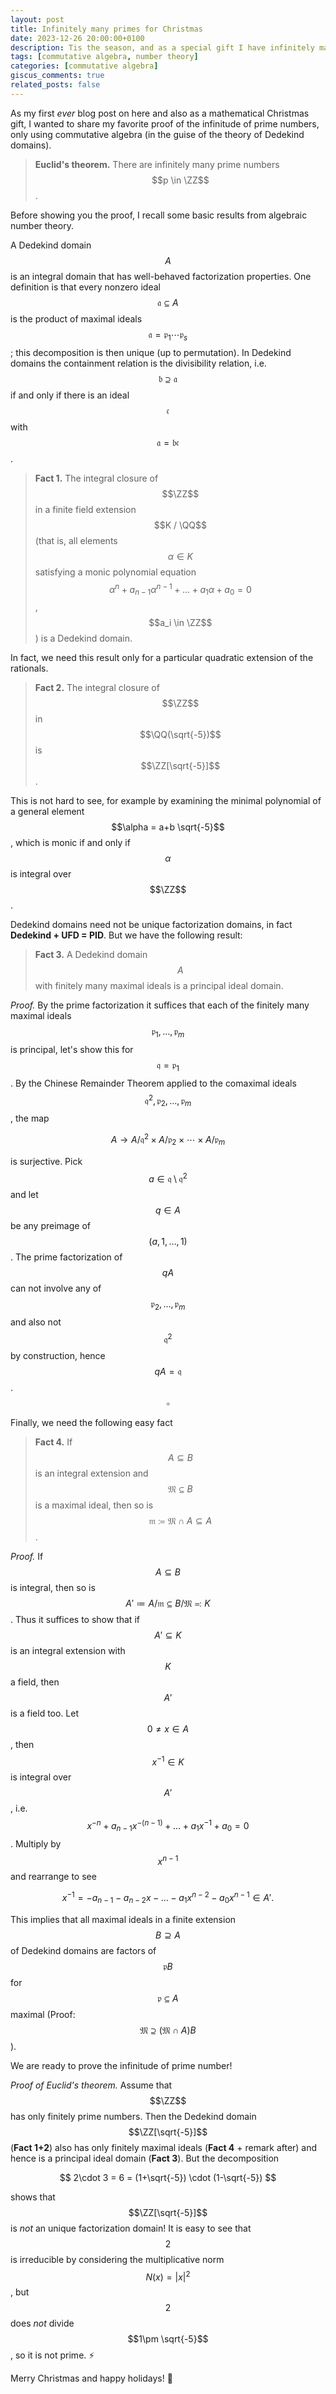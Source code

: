 ```yaml
---
layout: post
title: Infinitely many primes for Christmas
date: 2023-12-26 20:00:00+0100
description: Tis the season, and as a special gift I have infinitely many prime numbers for you using commutative algebra!
tags: [commutative algebra, number theory]
categories: [commutative algebra]
giscus_comments: true
related_posts: false
---
```


As my first *ever* blog post on here and also as a mathematical Christmas gift, I wanted to share my favorite proof of the infinitude of prime numbers, only using commutative algebra (in the guise of the theory of Dedekind domains).

> **Euclid's theorem.** There are infinitely many prime numbers $$p \in \ZZ$$.

Before showing you the proof, I recall some basic results from algebraic number theory.

A Dedekind domain $$A$$ is an integral domain that has well-behaved factorization properties. One definition is that every nonzero ideal $$\mathfrak a \subseteq A$$ is the product of maximal ideals $$\mathfrak a = \mathfrak p_1 \dotsm \mathfrak p_s$$; this decomposition is then unique (up to permutation). In Dedekind domains the containment relation is the divisibility relation, i.e. $$\mathfrak b \supseteq \mathfrak a$$ if and only if there is an ideal $$\mathfrak c$$ with $$\mathfrak a = \mathfrak b \mathfrak c$$.

> **Fact 1.** The integral closure of $$\ZZ$$ in a finite field extension $$K / \QQ$$ (that is, all elements $$\alpha \in K$$ satisfying a monic polynomial equation $$\alpha^n + a_{n-1}\alpha^{n-1} + \dots + a_1\alpha + a_0 = 0$$, $$a_i \in \ZZ$$) is a Dedekind domain.

In fact, we need this result only for a particular quadratic extension of the rationals.

> **Fact 2.** The integral closure of $$\ZZ$$ in $$\QQ(\sqrt{-5})$$ is $$\ZZ[\sqrt{-5}]$$.

This is not hard to see, for example by examining the minimal polynomial of a general element $$\alpha = a+b \sqrt{-5}$$, which is monic if and only if $$\alpha$$ is integral over $$\ZZ$$.

Dedekind domains need not be unique factorization domains, in fact **Dedekind + UFD = PID**. But we have the following result:

> **Fact 3.** A Dedekind domain $$A$$ with finitely many maximal ideals is a principal ideal domain.

*Proof.* By the prime factorization it suffices that each of the finitely many maximal ideals $$\mathfrak p_1,\dots,\mathfrak p_m$$ is principal, let's show this for $$\mathfrak q = \mathfrak p_1$$. By the Chinese Remainder Theorem applied to the comaximal ideals $$\mathfrak q^2, \mathfrak p_2, \dots, \mathfrak p_m$$, the map

$$
A \to A/\mathfrak q^2 \times A/\mathfrak p_2 \times \dotsm \times A/\mathfrak p_m
$$

is surjective. Pick $$a \in \mathfrak q \setminus \mathfrak q^2$$ and let $$q \in A$$ be any preimage of $$(a,1,\dots,1)$$. The prime factorization of $$qA$$ can not involve any of $$\mathfrak p_2, \dots, \mathfrak p_m$$ and also not $$\mathfrak q^2$$ by construction, hence $$qA = \mathfrak q$$. $$\square$$

Finally, we need the following easy fact

> **Fact 4.** If $$A \subseteq B$$ is an integral extension and $$\mathfrak M \subseteq B$$ is a maximal ideal, then so is $$\mathfrak m \coloneqq \mathfrak M \cap A \subseteq A$$.

*Proof.* If $$A \subseteq B$$ is integral, then so is $$A' \coloneqq A/ \mathfrak m \subseteq B / \mathfrak M \eqqcolon K$$. Thus it suffices to show that if $$A' \subseteq K$$ is an integral extension with $$K$$ a field, then $$A'$$ is a field too. Let $$0 \neq x \in A$$, then $$x^{-1} \in K$$ is integral over $$A'$$, i.e. $$x^{-n} + a_{n-1}x^{-(n-1)} + \dots + a_1x^{-1} + a_0 = 0$$. Multiply by $$x^{n-1}$$ and rearrange to see

$$
x^{-1} = -a_{n-1} - a_{n-2}x - \dots - a_1 x^{n-2} - a_0 x^{n-1} \in A'. \tag*{$\square$}
$$

This implies that all maximal ideals in a finite extension $$B \supseteq A$$ of Dedekind domains are factors of $$\mathfrak p B$$ for $$\mathfrak p \subseteq A$$ maximal (Proof: $$\mathfrak M \supseteq (\mathfrak M \cap A)B$$).

We are ready to prove the infinitude of prime number!

*Proof of Euclid's theorem.* Assume that $$\ZZ$$ has only finitely prime numbers. Then the Dedekind domain $$\ZZ[\sqrt{-5}]$$ (**Fact 1+2**) also has only finitely maximal ideals (**Fact 4** + remark after) and hence is a principal ideal domain (**Fact 3**). But the decomposition

$$
2\cdot 3 = 6 = (1+\sqrt{-5}) \cdot (1-\sqrt{-5})
$$

shows that $$\ZZ[\sqrt{-5}]$$ is *not* an unique factorization domain! It is easy to see that $$2$$ is irreducible by considering the multiplicative norm $$N(x) = \lvert x \rvert^2$$, but $$2$$ does *not* divide $$1\pm \sqrt{-5}$$, so it is not prime. :zap:

Merry Christmas and happy holidays! :christmas_tree: